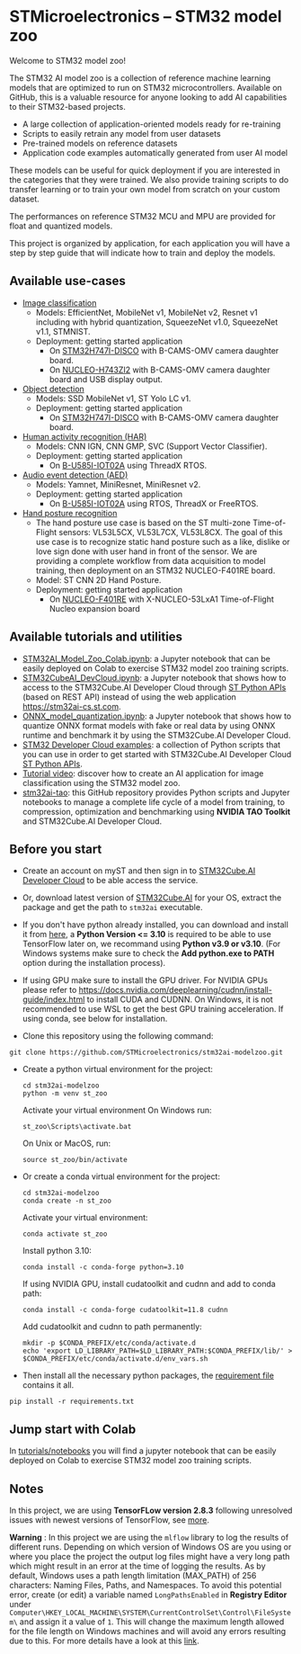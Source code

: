 # STMicroelectronics – STM32 model zoo

Welcome to STM32 model zoo!

The STM32 AI model zoo is a collection of reference machine learning models that are optimized to run on STM32 microcontrollers.
Available on GitHub, this is a valuable resource for anyone looking to add AI capabilities to their STM32-based projects.

- A large collection of application-oriented models ready for re-training
- Scripts to easily retrain any model from user datasets
- Pre-trained models on reference datasets
- Application code examples automatically generated from user AI model

These models can be useful for quick deployment if you are interested in the categories that they were trained. We also provide training scripts to do transfer learning or to train your own model from scratch on your custom dataset.

The performances on reference STM32 MCU and MPU are provided for float and quantized models.

This project is organized by application, for each application you will have a step by step guide that will indicate how to train and deploy the models.

## Available use-cases

* [Image classification](image_classification)
    * Models: EfficientNet, MobileNet v1, MobileNet v2, Resnet v1 including with hybrid quantization, SqueezeNet v1.0, SqueezeNet v1.1, STMNIST.
    * Deployment: getting started application
        * On [STM32H747I-DISCO](image_classification/getting_started/Application/STM32H747I-DISCO) with B-CAMS-OMV camera daughter board.
        * On [NUCLEO-H743ZI2](image_classification/getting_started/Application/NUCLEO-H743ZI2) with B-CAMS-OMV camera daughter board and USB display output.
* [Object detection](object_detection)
    * Models: SSD MobileNet v1, ST Yolo LC v1.
    * Deployment: getting started application
        * On [STM32H747I-DISCO](object_detection/getting_started) with B-CAMS-OMV camera daughter board.
* [Human activity recognition (HAR)](human_activity_recognition/)
    * Models: CNN IGN, CNN GMP, SVC (Support Vector Classifier).
    *  Deployment: getting started application
        * On [B-U585I-IOT02A](https://github.com/STMicroelectronics/stm32ai-modelzoo/tree/main/human_activity_recognition/getting_started) using ThreadX RTOS.
* [Audio event detection (AED)](audio_event_detection)
    * Models: Yamnet, MiniResnet, MiniResnet v2.
    *  Deployment: getting started application
        * On [B-U585I-IOT02A](audio_event_detection/getting_started) using RTOS, ThreadX or FreeRTOS.
* [Hand posture recognition](hand_posture)
    * The hand posture use case is based on the ST multi-zone Time-of-Flight sensors: VL53L5CX, VL53L7CX, VL53L8CX. The goal of this use case is to recognize static hand posture such as a like, dislike or love sign done with user hand in front of the sensor. We are providing a complete workflow from data acquisition to model training, then deployment on an STM32 NUCLEO-F401RE board.
    * Model: ST CNN 2D Hand Posture.
    * Deployment: getting started application
        * On [NUCLEO-F401RE](hand_posture/getting_started) with X-NUCLEO-53LxA1 Time-of-Flight Nucleo expansion board

## Available tutorials and utilities
* [STM32AI_Model_Zoo_Colab.ipynb](tutorials/notebooks/ONNX_model_quantization.ipynb): a Jupyter notebook that can be easily deployed on Colab to exercise STM32 model zoo training scripts.
* [STM32CubeAI_DevCloud.ipynb](tutorials/notebooks/STM32CubeAI_DevCloud.ipynb): a Jupyter notebook that shows how to access to the STM32Cube.AI Developer Cloud through [ST Python APIs](common/stm32ai_dc) (based on REST API) instead of using the web application https://stm32ai-cs.st.com.
* [ONNX_model_quantization.ipynb](https://github.com/STMicroelectronics/stm32ai-modelzoo/blob/main/tutorials/notebooks/ONNX_model_quantization.ipynb): a Jupyter notebook that shows how to quantize ONNX format models with fake or real data by using ONNX runtime and benchmark it by using the STM32Cube.AI Developer Cloud.
* [STM32 Developer Cloud examples](tutorials/scripts/stm32ai_dc_examples): a collection of Python scripts that you can use in order to get started with STM32Cube.AI Developer Cloud [ST Python APIs](common/stm32ai_dc).
* [Tutorial video](https://youtu.be/yuSVz3x9LzE): discover how to create an AI application for image classification using the STM32 model zoo.
* [stm32ai-tao](https://github.com/STMicroelectronics/stm32ai-tao): this GitHub repository provides Python scripts and Jupyter notebooks to manage a complete life cycle of a model from training, to compression, optimization and benchmarking using **NVIDIA TAO Toolkit** and STM32Cube.AI Developer Cloud.

## Before you start

* Create an account on myST and then sign in to [STM32Cube.AI Developer Cloud](https://stm32ai-cs.st.com/home) to be able access the service.
* Or, download latest version of [STM32Cube.AI](https://www.st.com/en/embedded-software/x-cube-ai.html) for your OS, extract the package and get the path to `stm32ai` executable.
* If you don't have python already installed, you can download and install it from [here](https://www.python.org/downloads/), a **Python Version <= 3.10** is required to be able to use TensorFlow later on, we recommand using **Python v3.9 or v3.10**. (For Windows systems make sure to check the **Add python.exe to PATH** option during the installation process).
* If using GPU make sure to install the GPU driver. For NVIDIA GPUs please refer to https://docs.nvidia.com/deeplearning/cudnn/install-guide/index.html to install CUDA and CUDNN. On Windows, it is not recommended to use WSL to get the best GPU training acceleration. If using conda, see below for installation.

* Clone this repository using the following command:
```
git clone https://github.com/STMicroelectronics/stm32ai-modelzoo.git
```
* Create a python virtual environment for the project:
    ```
    cd stm32ai-modelzoo
    python -m venv st_zoo
    ```
    Activate your virtual environment
    On Windows run:
    ```
    st_zoo\Scripts\activate.bat
    ```
    On Unix or MacOS, run:
    ```
    source st_zoo/bin/activate
    ```
* Or create a conda virtual environment for the project:
    ```
    cd stm32ai-modelzoo
    conda create -n st_zoo
    ```
    Activate your virtual environment:
    ```
    conda activate st_zoo
    ```
    Install python 3.10:
    ```
    conda install -c conda-forge python=3.10
    ```
    If using NVIDIA GPU, install cudatoolkit and cudnn and add to conda path:
    ```
    conda install -c conda-forge cudatoolkit=11.8 cudnn
    ```
    Add cudatoolkit and cudnn to path permanently:
    ```
    mkdir -p $CONDA_PREFIX/etc/conda/activate.d
    echo 'export LD_LIBRARY_PATH=$LD_LIBRARY_PATH:$CONDA_PREFIX/lib/' > $CONDA_PREFIX/etc/conda/activate.d/env_vars.sh
    ```
* Then install all the necessary python packages, the [requirement file](requirements.txt) contains it all.
```
pip install -r requirements.txt
```

## Jump start with Colab

In [tutorials/notebooks](tutorials/notebooks/README.md) you will find a jupyter notebook that can be easily deployed on Colab to exercise STM32 model zoo training scripts.

## Notes

In this project, we are using **TensorFLow version 2.8.3** following unresolved issues with newest versions of TensorFlow, see [more](https://github.com/tensorflow/tensorflow/issues/56242).

**Warning** : In this project we are using the `mlflow` library to log the results of different runs. Depending on which version of Windows OS are you using or where you place the project the output log files might have a very long path which might result in an error at the time of logging the results. As by default, Windows uses a path length limitation (MAX_PATH) of 256 characters: Naming Files, Paths, and Namespaces. To avoid this potential error, create (or edit) a variable named `LongPathsEnabled` in **Registry Editor** under `Computer\HKEY_LOCAL_MACHINE\SYSTEM\CurrentControlSet\Control\FileSystem\` and assign it a value of `1`. This will change the maximum length allowed for the file length on Windows machines and will avoid any errors resulting due to this. For more details have a look at this [link](https://knowledge.autodesk.com/support/autocad/learn-explore/caas/sfdcarticles/sfdcarticles/The-Windows-10-default-path-length-limitation-MAX-PATH-is-256-characters.html).
